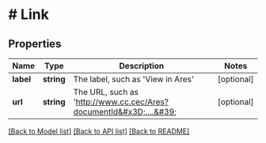 # # Link

## Properties

Name | Type | Description | Notes
------------ | ------------- | ------------- | -------------
**label** | **string** | The label, such as &#39;View in Ares&#39; | [optional]
**url** | **string** | The URL, such as &#39;http://www.cc.cec/Ares?documentId&#x3D;....&#39; | [optional]

[[Back to Model list]](../../README.md#models) [[Back to API list]](../../README.md#endpoints) [[Back to README]](../../README.md)

